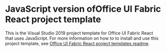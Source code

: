 # JavaScript version ofOffice UI Fabric React project template

This is the Visual Studio 2019 project template for Office UI Fabric React that uses JavaScript. For more information on how to to install and use this project template, see [Office UI Fabric React project templates readme](../readme.md).